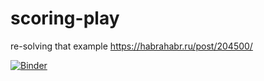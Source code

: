 # scoring-play
re-solving that example https://habrahabr.ru/post/204500/

[![Binder](http://mybinder.org/badge.svg)](https://hub.mybinder.org/user/grailfinder-scoring-play-b4og9hfk/tree)
